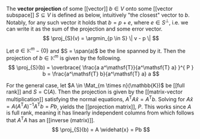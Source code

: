 
The **vector projection** of some [[vector]] $b \in V$ onto some [[vector subspace]] $S \subseteq V$ is defined as below, intuitively "the closest" vector to $b$. Notably, for any such vector it holds that $b = p + e$, where $e \in S^{\bot}$, i.e. we can write it as the sum of the projection and some error vector.
$$
\proj_{S}(v) = \argmin_{p \in S} \| v - p \|
$$

Let $a \in \mathbb{K}^{m} - \{ 0 \}$ and $S = \span(a)$ be the line spanned by it. Then the projection of $b \in \mathbb{K}^{m}$ is given by the following.
$$
\proj_{S}(b) = \overbrace{ \frac{a a^\mathsf{T}}{a^\mathsf{T} a} }^{ P } b = \frac{a^\mathsf{T} b}{a^\mathsf{T} a} a
$$

For the general case, let $A \in \Mat_{m \times n}(\mathbb{K})$ be [[full rank]] and $S = \mathrm{C}(A)$. Then the projection is given by the [[matrix-vector multiplication]] satisfying the normal equations, $A^\mathsf{T} A \widehat{x} = A^\mathsf{T} b$. Solving for $A\widehat{x} = A(A^\mathsf{T}A)^{-1} A^\mathsf{T} b = Pb$, yields the [[projection matrix]], $P$. This works since $A$ is full rank, meaning it has linearly independent columns from which follows that $A^\mathsf{T} A$ has an [[inverse (matrix)]].
$$
\proj_{S}(b) = A \widehat{x} = Pb
$$
